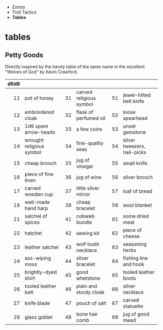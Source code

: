 
<!-- .margin.compass -->
* _Extras_
* Troll Tactics
* **Tables**

# tables

## Petty Goods

Directly inspired by the handy table of the same name in the excellent "Wolves of God" by Kevin Crawford.

<!-- .random.petty -->
| d6d8 |   |   |   |   |   |
|-----:|---|--:|---|--:|---|
| 11 | pot of honey             | 31 | carved religious symbol | 51 | jewel-hilted belt knife     |
| 12 | embroidered cloak        | 32 | flask of perfumed oil   | 52 | loose spearhead             |
| 13 | 1d6 spare arrow-heads    | 33 | a few coins             | 53 | unset gemstone              |
| 14 | wrought religious symbol | 34 | fine-quality seax       | 54 | silver tweezers, nail-picks |
| 15 | cheap brooch             | 35 | jug of vinegar          | 55 | small knife                 |
| 16 | piece of fine linen      | 36 | jug of wine             | 56 | silver brooch               |
| 17 | carved wooden cup        | 37 | little silver mirror    | 57 | loaf of bread               |
| 18 | well-made hand harp      | 38 | cheap bracelet          | 58 | wool blanket                |
| 21 | satchel of spices        | 41 | cobweb bundle           | 61 | some dried meat             |
| 22 | hatchet                  | 42 | sewing kit              | 62 | piece of cheese             |
| 23 | leather satchel          | 43 | wolf tooth necklace     | 63 | seasoning herbs             |
| 24 | ass-wiping moss          | 44 | silver bracelet         | 64 | fishing line and hook       |
| 25 | brightly-dyed shirt      | 45 | good whetstone          | 65 | tooled leather boots        |
| 26 | tooled leather belt      | 46 | plain and sturdy cloak  | 66 | silver necklace             |
| 27 | knife blade              | 47 | pouch of salt           | 67 | carved statuette            |
| 28 | glass goblet             | 48 | bone hair comb          | 68 | jug of good mead            |

